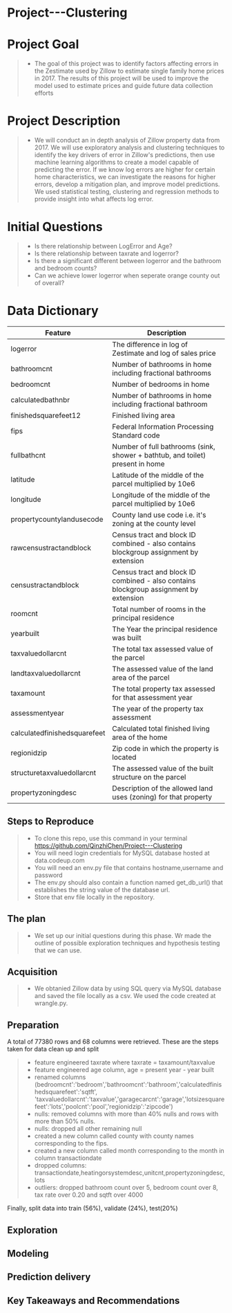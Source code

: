 # Project---Clustering

# Project Goal
> - The goal of this project was to identify factors affecting errors in the Zestimate used by Zillow to estimate single family home prices in 2017. The results of this project will be used to improve the model used to estimate prices and guide future data collection efforts


# Project Description
> - We will conduct an in depth analysis of Zillow property data from 2017. We will use exploratory analysis and clustering techniques to identify the key drivers of error in Zillow's predictions, then use machine learning algorithms to create a model capable of predicting the error. If we know log errors are higher for certain home characteristics, we can investigate the reasons for higher errors, develop a mitigation plan, and improve model predictions. We used statistical testing, clustering and regression methods to provide insight into what affects log error.


# Initial Questions
> - Is there relationship between LogError and Age?
> - Is there relationship between taxrate and logerror?
> - Is there a significant different between logerror and the bathroom and bedroom counts?
> - Can we achieve lower logerror when seperate orange county out of overall?


# Data Dictionary

|Feature                               |	Description                              
|--------------------------------------|-------------------------------------------------------|
|logerror|The difference in log of Zestimate and log of sales price|
|bathroomcnt| Number of bathrooms in home including fractional bathrooms|
|bedroomcnt|Number of bedrooms in home |
|calculatedbathnbr| Number of bathrooms in home including fractional bathroom|
|finishedsquarefeet12|Finished living area|
|fips| Federal Information Processing Standard code|
|fullbathcnt| Number of full bathrooms (sink, shower + bathtub, and toilet) present in home|
|latitude| Latitude of the middle of the parcel multiplied by 10e6|
|longitude| Longitude of the middle of the parcel multiplied by 10e6|
|propertycountylandusecode| County land use code i.e. it's zoning at the county level|
|rawcensustractandblock| Census tract and block ID combined - also contains blockgroup assignment by extension|
|censustractandblock| Census tract and block ID combined - also contains blockgroup assignment by extension|
|roomcnt| Total number of rooms in the principal residence|
|yearbuilt|The Year the principal residence was built |
|taxvaluedollarcnt|The total tax assessed value of the parcel|
|landtaxvaluedollarcnt|The assessed value of the land area of the parcel
|taxamount|The total property tax assessed for that assessment year|
|assessmentyear|The year of the property tax assessment |
|calculatedfinishedsquarefeet| Calculated total finished living area of the home |
|regionidzip| Zip code in which the property is located|
|structuretaxvaluedollarcnt|	The assessed value of the built structure on the parcel|
|propertyzoningdesc| Description of the allowed land uses (zoning) for that property|

   
## Steps to Reproduce

> -  To clone this repo, use this command in your terminal https://github.com/QinzhiChen/Project---Clustering
> -  You will need login credentials for MySQL database hosted at data.codeup.com
> -  You will need an env.py file that contains hostname,username and password
> -  The env.py should also contain a function named get_db_url() that establishes the string value of the database url.
> -  Store that env file locally in the repository.


## The plan

> - We set up our initial questions during this phase. Wr made the outline of possible exploration techniques and hypothesis testing that we can use.

##  Acquisition

> - We obtanied Zillow data by using SQL query via MySQL database and saved the file locally as a csv. We used the code created at wrangle.py.

## Preparation

A total of 77380 rows and 68 columns were retrieved.
These are the steps taken for data clean up and split
> - feature engineered taxrate where taxrate = taxamount/taxvalue
> - feature engineered age column, age = present year - year built
> - renamed columns (bedroomcnt':'bedroom','bathroomcnt':'bathroom','calculatedfinishedsquarefeet':'sqtft', 'taxvaluedollarcnt':'taxvalue','garagecarcnt':'garage','lotsizesquarefeet':'lots','poolcnt':'pool','regionidzip':'zipcode')
> - nulls: removed columns with more than 40% nulls and rows with more than 50% nulls.
> - nulls: dropped all other remaining null
> - created a new column called county with county names corresponding to the fips.
>- created a new column called month corresponding to the month in column transactiondate
> - dropped columns: transactiondate,heatingorsystemdesc,unitcnt,propertyzoningdesc,lots
> - outliers: dropped bathroom count over 5, bedroom count over 8, tax rate over 0.20 and sqtft over 4000

 Finally, split data into train (56%), validate (24%), test(20%)


##  Exploration

##  Modeling

## Prediction delivery

## Key Takeaways and Recommendations







